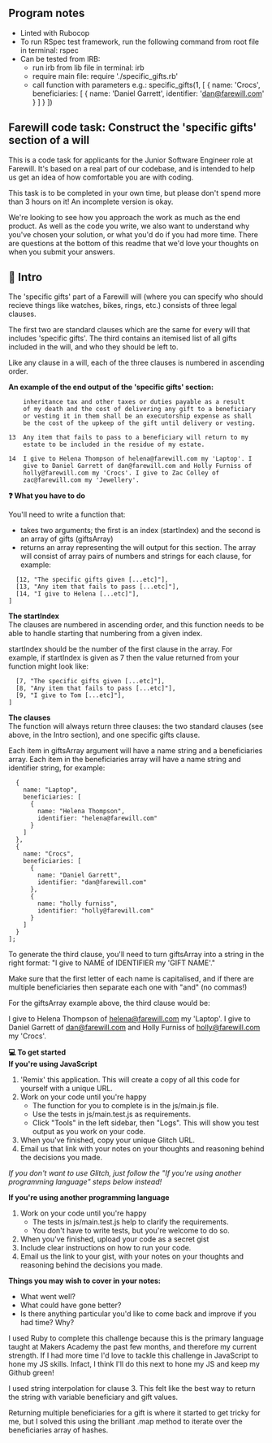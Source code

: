 ## Program notes
- Linted with Rubocop
- To run RSpec test framework, run the following command from root file in terminal: rspec
- Can be tested from IRB: 
  * run irb from lib file in terminal: irb
  * require main file: require './specific_gifts.rb'
  * call function with parameters e.g.: specific_gifts(1, [
    {
      name: 'Crocs',
      beneficiaries: [
        {
          name: 'Daniel Garrett',
          identifier: 'dan@farewill.com'
        }
      ]
    }
  ])
    
      
## Farewill code task: Construct the 'specific gifts' section of a will  
This is a code task for applicants for the Junior Software Engineer role at Farewill. It's based on a real part of our codebase, and is intended to help us get an idea of how comfortable you are with coding.

This task is to be completed in your own time, but please don't spend more than 3 hours on it! An incomplete version is okay.

We're looking to see how you approach the work as much as the end product. As well as the code you write, we also want to understand why you've chosen your solution, or what you'd do if you had more time. There are questions at the bottom of this readme that we'd love your thoughts on when you submit your answers.

## 👋 Intro  
The 'specific gifts' part of a Farewill will (where you can specify who should recieve things like watches, bikes, rings, etc.) consists of three legal clauses.

The first two are standard clauses which are the same for every will that includes 'specific gifts'. The third contains an itemised list of all gifts included in the will, and who they should be left to.

Like any clause in a will, each of the three clauses is numbered in ascending order.

**An example of the end output of the 'specific gifts' section:**  

```12  The specific gifts given by this Will shall be paid free of
    inheritance tax and other taxes or duties payable as a result
    of my death and the cost of delivering any gift to a beneficiary
    or vesting it in them shall be an executorship expense as shall
    be the cost of the upkeep of the gift until delivery or vesting.

13  Any item that fails to pass to a beneficiary will return to my
    estate to be included in the residue of my estate.

14  I give to Helena Thompson of helena@farewill.com my 'Laptop'. I
    give to Daniel Garrett of dan@farewill.com and Holly Furniss of
    holly@farewill.com my 'Crocs'. I give to Zac Colley of
    zac@farewill.com my 'Jewellery'.
```

**❓ What you have to do**  

You'll need to write a function that:

* takes two arguments; the first is an index (startIndex) and the second is an array of gifts (giftsArray)
* returns an array representing the will output for this section. The array will consist of array pairs of numbers and strings for each clause, for example:

```[
  [12, "The specific gifts given [...etc]"],
  [13, "Any item that fails to pass [...etc]"],
  [14, "I give to Helena [...etc]"],
]
```

**The startIndex**  
The clauses are numbered in ascending order, and this function needs to be able to handle starting that numbering from a given index.

startIndex should be the number of the first clause in the array. For example, if startIndex is given as 7 then the value returned from your function might look like:

```[
  [7, "The specific gifts given [...etc]"],
  [8, "Any item that fails to pass [...etc]"],
  [9, "I give to Tom [...etc]"],
]
```

**The clauses**  
The function will always return three clauses: the two standard clauses (see above, in the Intro section), and one specific gifts clause.

Each item in giftsArray argument will have a name string and a beneficiaries array. Each item in the beneficiaries array will have a name string and identifier string, for example:

```const giftsArray = [
  {
    name: "Laptop",
    beneficiaries: [
      {
        name: "Helena Thompson",
        identifier: "helena@farewill.com"
      }
    ]
  },
  {
    name: "Crocs",
    beneficiaries: [
      {
        name: "Daniel Garrett",
        identifier: "dan@farewill.com"
      },
      {
        name: "holly furniss",
        identifier: "holly@farewill.com"
      }
    ]
  }
];
```

To generate the third clause, you'll need to turn giftsArray into a string in the right format: "I give to NAME of IDENTIFIER my 'GIFT NAME'."

Make sure that the first letter of each name is capitalised, and if there are multiple beneficiaries then separate each one with "and" (no commas!)

For the giftsArray example above, the third clause would be:

I give to Helena Thompson of helena@farewill.com my 'Laptop'. I give to Daniel Garrett of dan@farewill.com and Holly Furniss of holly@farewill.com my 'Crocs'.

**💻 To get started**  
**If you're using JavaScript**  
1. 'Remix' this application. This will create a copy of all this code for yourself with a unique URL.
2. Work on your code until you're happy
    * The function for you to complete is in the js/main.js file.
    * Use the tests in js/main.test.js as requirements.
    * Click "Tools" in the left sidebar, then "Logs". This will show you test output as you work on your code.
3. When you've finished, copy your unique Glitch URL.
4. Email us that link with your notes on your thoughts and reasoning behind the decisions you made.

*If you don't want to use Glitch, just follow the "If you're using another programming language" steps below instead!*

**If you're using another programming language**  
1. Work on your code until you're happy
    * The tests in js/main.test.js help to clarify the requirements.
    * You don't have to write tests, but you're welcome to do so.
2. When you've finished, upload your code as a secret gist
3. Include clear instructions on how to run your code.
4. Email us the link to your gist, with your notes on your thoughts and reasoning behind the decisions you made.

**Things you may wish to cover in your notes:**  
* What went well?  
* What could have gone better?  
* Is there anything particular you'd like to come back and improve if you had time? Why?  

I used Ruby to complete this challenge because this is the primary language taught at Makers Academy the past few months, and therefore my current strength. If I had more time I'd love to tackle this challenge in JavaScript to hone my JS skills. Infact, I think I'll do this next to hone my JS and keep my Github green!

I used string interpolation for clause 3. This felt like the best way to return the string with variable beneficiary and gift values.

Returning multiple beneficiaries for a gift is where it started to get tricky for me, but I solved this using the brilliant .map method to iterate over the beneficiaries array of hashes.